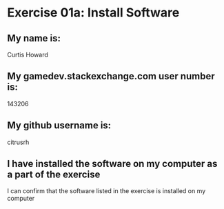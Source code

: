 # Exercise 01a: Install Software

## My name is:
Curtis Howard

## My gamedev.stackexchange.com user number is:
143206

## My github username is:
citrusrh

## I have installed the software on my computer as a part of the exercise
I can confirm that the software listed in the exercise is installed on my computer
